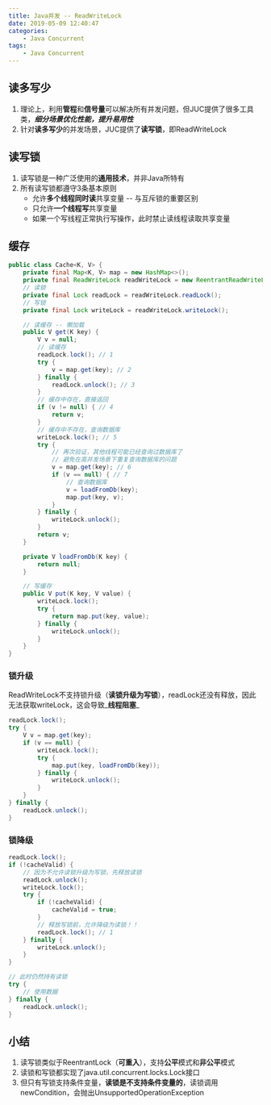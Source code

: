 ```yaml
---
title: Java并发 -- ReadWriteLock
date: 2019-05-09 12:40:47
categories:
    - Java Concurrent
tags:
    - Java Concurrent
---
```


## 读多写少
1. 理论上，利用**管程**和**信号量**可以解决所有并发问题，但JUC提供了很多工具类，_**细分场景优化性能，提升易用性**_
2. 针对**读多写少**的并发场景，JUC提供了**读写锁**，即ReadWriteLock

<!-- more -->

## 读写锁
1. 读写锁是一种广泛使用的**通用技术**，并非Java所特有
2. 所有读写锁都遵守3条基本原则
    - 允许**多个线程同时读**共享变量 -- 与互斥锁的重要区别
    - 只允许**一个线程写**共享变量
    - 如果一个写线程正常执行写操作，此时禁止读线程读取共享变量

## 缓存
```java
public class Cache<K, V> {
    private final Map<K, V> map = new HashMap<>();
    private final ReadWriteLock readWriteLock = new ReentrantReadWriteLock();
    // 读锁
    private final Lock readLock = readWriteLock.readLock();
    // 写锁
    private final Lock writeLock = readWriteLock.writeLock();

    // 读缓存 -- 懒加载
    public V get(K key) {
        V v = null;
        // 读缓存
        readLock.lock(); // 1
        try {
            v = map.get(key); // 2
        } finally {
            readLock.unlock(); // 3
        }
        // 缓存中存在，直接返回
        if (v != null) { // 4
            return v;
        }
        // 缓存中不存在，查询数据库
        writeLock.lock(); // 5
        try {
            // 再次验证，其他线程可能已经查询过数据库了
            // 避免在高并发场景下重复查询数据库的问题
            v = map.get(key); // 6
            if (v == null) { // 7
                // 查询数据库
                v = loadFromDb(key);
                map.put(key, v);
            }
        } finally {
            writeLock.unlock();
        }
        return v;
    }

    private V loadFromDb(K key) {
        return null;
    }

    // 写缓存
    public V put(K key, V value) {
        writeLock.lock();
        try {
            return map.put(key, value);
        } finally {
            writeLock.unlock();
        }
    }
}
```

### 锁升级
ReadWriteLock不支持锁升级（**读锁升级为写锁**），readLock还没有释放，因此无法获取writeLock，这会导致_**线程阻塞**_
```java
readLock.lock();
try {
    V v = map.get(key);
    if (v == null) {
        writeLock.lock();
        try {
            map.put(key, loadFromDb(key));
        } finally {
            writeLock.unlock();
        }
    }
} finally {
    readLock.unlock();
}
```

### 锁降级
```java
readLock.lock();
if (!cacheValid) {
    // 因为不允许读锁升级为写锁，先释放读锁
    readLock.unlock();
    writeLock.lock();
    try {
        if (!cacheValid) {
            cacheValid = true;
        }
        // 释放写锁前，允许降级为读锁！！
        readLock.lock(); // 1
    } finally {
        writeLock.unlock();
    }
}

// 此时仍然持有读锁
try {
    // 使用数据
} finally {
    readLock.unlock();
}
```

## 小结
1. 读写锁类似于ReentrantLock（**可重入**），支持**公平**模式和**非公平**模式
2. 读锁和写锁都实现了java.util.concurrent.locks.Lock接口
2. 但只有写锁支持条件变量，**读锁是不支持条件变量的**，读锁调用newCondition，会抛出UnsupportedOperationException

<!-- indicate-the-source -->
